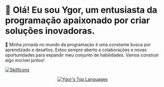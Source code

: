 # 👋 Olá! Eu sou Ygor, um entusiasta da programação apaixonado por criar soluções inovadoras.

🚀 Minha jornada no mundo da programação é uma constante busca por aprendizado e desafios. Estou sempre aberto a colaborações e novas oportunidades para expandir meu conjunto de habilidades. Vamos construir algo incrível juntos!

[![SkillIcons](https://skillicons.dev/icons?i=python,java,spring,docker,html,css,js,figma)](https://skillicons.dev)<br/>
<div align="center">
  
[![Ygor's Top Languages](https://github-readme-stats.vercel.app/api/top-langs/?username=calimanis-ygor&theme=blue-white)](https://github.com/anuraghazra/github-readme-stats)
  
 </div>
